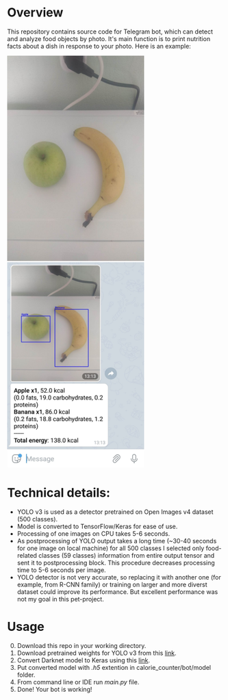# Overview

This repository contains source code for Telegram bot, which can detect and analyze food objects by photo. It's main function is to print nutrition facts about a dish in response to your photo.
Here is an example:

<img src='images/original.jpg' width=320 height=480> <img src='images/processed.jpg' width=320 height=480>


# Technical details:

* YOLO v3 is used as a detector pretrained on Open Images v4 dataset (500 classes).
* Model is converted to TensorFlow/Keras for ease of use.
* Processing of one images on CPU takes 5-6 seconds. 
* As postprocessing of YOLO output takes a long time (~30-40 seconds for one image on local machine) for all 500 classes I selected only food-related classes (59 classes) information from entire output tensor and sent it to postprocessing block. This procedure decreases processing time to 5-6 seconds per image.
* YOLO detector is not very accurate, so replacing it with another one (for example, from R-CNN family) or training on larger and more diverst dataset could improve its performance. But excellent performance was not my goal in this pet-project.

# Usage
0. Download this repo in your working directory.
1. Download pretrained weights for YOLO v3 from this [link](https://github.com/radekosmulski/yolo_open_images).
2. Convert Darknet model to Keras using this [link](https://github.com/qqwweee/keras-yolo3).
3. Put converted model with _.h5_ extention in calorie_counter/bot/model folder.
4. From command line or IDE run _main.py_ file.
5. Done! Your bot is working!

